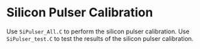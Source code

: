 # Silicon Pulser Calibration

Use `SiPulser_All.C` to perform the silicon pulser calibration.
Use `SiPulser_test.C` to test the results of the silicon pulser calibration.
